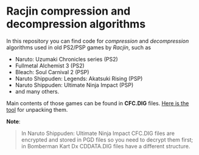 # Racjin compression and decompression algorithms
In this repository you can find code for _compression_ and _decompression_ algorithms used in old PS2/PSP games by _Racjin_, such as 
* Naruto: Uzumaki Chronicles series (PS2)
* Fullmetal Alchemist 3 (PS2)
* Bleach: Soul Carnival 2 (PSP)
* Naruto Shippuden: Legends: Akatsuki Rising (PSP)
* Naruto Shippuden: Ultimate Ninja Impact (PSP)  
* and many others.  

Main contents of those games can be found in **CFC.DIG** files. [Here is the tool](https://github.com/Raw-man/Racjin-de-compression/releases/) for unpacking them. 

**Note**: 
>In Naruto Shippuden: Ultimate Ninja Impact CFC.DIG files are encrypted and stored in PGD files so you need to decrypt them first;
>in Bomberman Kart Dx CDDATA.DIG files have a different structure.

